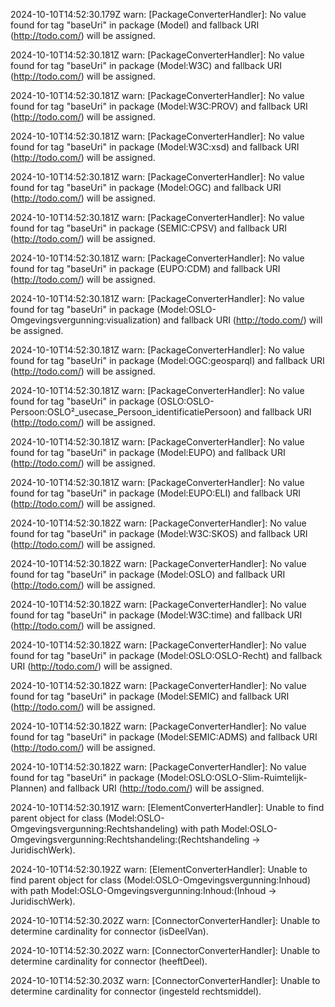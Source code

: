 2024-10-10T14:52:30.179Z warn: [PackageConverterHandler]: No value found for tag "baseUri" in package (Model) and fallback URI (http://todo.com/) will be assigned.

2024-10-10T14:52:30.181Z warn: [PackageConverterHandler]: No value found for tag "baseUri" in package (Model:W3C) and fallback URI (http://todo.com/) will be assigned.

2024-10-10T14:52:30.181Z warn: [PackageConverterHandler]: No value found for tag "baseUri" in package (Model:W3C:PROV) and fallback URI (http://todo.com/) will be assigned.

2024-10-10T14:52:30.181Z warn: [PackageConverterHandler]: No value found for tag "baseUri" in package (Model:W3C:xsd) and fallback URI (http://todo.com/) will be assigned.

2024-10-10T14:52:30.181Z warn: [PackageConverterHandler]: No value found for tag "baseUri" in package (Model:OGC) and fallback URI (http://todo.com/) will be assigned.

2024-10-10T14:52:30.181Z warn: [PackageConverterHandler]: No value found for tag "baseUri" in package (SEMIC:CPSV) and fallback URI (http://todo.com/) will be assigned.

2024-10-10T14:52:30.181Z warn: [PackageConverterHandler]: No value found for tag "baseUri" in package (EUPO:CDM) and fallback URI (http://todo.com/) will be assigned.

2024-10-10T14:52:30.181Z warn: [PackageConverterHandler]: No value found for tag "baseUri" in package (Model:OSLO-Omgevingsvergunning:visualization) and fallback URI (http://todo.com/) will be assigned.

2024-10-10T14:52:30.181Z warn: [PackageConverterHandler]: No value found for tag "baseUri" in package (Model:OGC:geosparql) and fallback URI (http://todo.com/) will be assigned.

2024-10-10T14:52:30.181Z warn: [PackageConverterHandler]: No value found for tag "baseUri" in package (OSLO:OSLO-Persoon:OSLO²_usecase_Persoon_identificatiePersoon) and fallback URI (http://todo.com/) will be assigned.

2024-10-10T14:52:30.181Z warn: [PackageConverterHandler]: No value found for tag "baseUri" in package (Model:EUPO) and fallback URI (http://todo.com/) will be assigned.

2024-10-10T14:52:30.181Z warn: [PackageConverterHandler]: No value found for tag "baseUri" in package (Model:EUPO:ELI) and fallback URI (http://todo.com/) will be assigned.

2024-10-10T14:52:30.182Z warn: [PackageConverterHandler]: No value found for tag "baseUri" in package (Model:W3C:SKOS) and fallback URI (http://todo.com/) will be assigned.

2024-10-10T14:52:30.182Z warn: [PackageConverterHandler]: No value found for tag "baseUri" in package (Model:OSLO) and fallback URI (http://todo.com/) will be assigned.

2024-10-10T14:52:30.182Z warn: [PackageConverterHandler]: No value found for tag "baseUri" in package (Model:W3C:time) and fallback URI (http://todo.com/) will be assigned.

2024-10-10T14:52:30.182Z warn: [PackageConverterHandler]: No value found for tag "baseUri" in package (Model:OSLO:OSLO-Recht) and fallback URI (http://todo.com/) will be assigned.

2024-10-10T14:52:30.182Z warn: [PackageConverterHandler]: No value found for tag "baseUri" in package (Model:SEMIC) and fallback URI (http://todo.com/) will be assigned.

2024-10-10T14:52:30.182Z warn: [PackageConverterHandler]: No value found for tag "baseUri" in package (Model:SEMIC:ADMS) and fallback URI (http://todo.com/) will be assigned.

2024-10-10T14:52:30.182Z warn: [PackageConverterHandler]: No value found for tag "baseUri" in package (Model:OSLO:OSLO-Slim-Ruimtelijk-Plannen) and fallback URI (http://todo.com/) will be assigned.

2024-10-10T14:52:30.191Z warn: [ElementConverterHandler]: Unable to find parent object for class (Model:OSLO-Omgevingsvergunning:Rechtshandeling) with path Model:OSLO-Omgevingsvergunning:Rechtshandeling:(Rechtshandeling -> JuridischWerk).

2024-10-10T14:52:30.192Z warn: [ElementConverterHandler]: Unable to find parent object for class (Model:OSLO-Omgevingsvergunning:Inhoud) with path Model:OSLO-Omgevingsvergunning:Inhoud:(Inhoud -> JuridischWerk).

2024-10-10T14:52:30.202Z warn: [ConnectorConverterHandler]: Unable to determine cardinality for connector (isDeelVan).

2024-10-10T14:52:30.202Z warn: [ConnectorConverterHandler]: Unable to determine cardinality for connector (heeftDeel).

2024-10-10T14:52:30.203Z warn: [ConnectorConverterHandler]: Unable to determine cardinality for connector (ingesteld rechtsmiddel).

